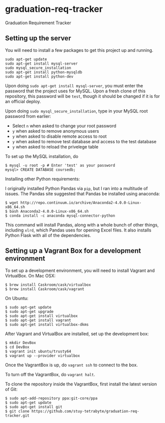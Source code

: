 # graduation-req-tracker
Graduation Requirement Tracker

## Setting up the server

You will need to install a few packages to get this project up and running.

```
sudo apt-get update
sudo apt-get install mysql-server
sudo mysql_secure_installation
sudo apt-get install python-mysqldb
sudo apt-get install python-dev
```

Upon doing `sudo apt-get install mysql-server`, you must enter the password that
the project uses for MySQL. Upon a fresh clone of this repository, this password
will be `test`, though it should be changed if it is for an official deploy.

Upon doing `sudo mysql_secure_installation`, type in your MySQL root password
from earlier:

- Select `n` when asked to change your root password
- `y` when asked to remove anonymous users
- `y` when asked to disable remote access to root
- `y` when asked to remove test database and access to the test database
- `y` when asked to reload the privelege table

To set up the MySQL installation, do

```
$ mysql -u root -p # Enter 'test' as your password
mysql> CREATE DATABASE coursedb;
```

Installing other Python requirements:

I originally installed Python Pandas via `pip`, but I ran into a multitude of
issues. The Pandas site suggested that Pandas be installed using anaconda:

```
$ wget http://repo.continuum.io/archive/Anaconda2-4.0.0-Linux-x86_64.sh
$ bash Anaconda2-4.0.0-Linux-x86_64.sh
$ conda install -c anaconda mysql-connector-python
```

This command will install Pandas, along with a whole bunch of other things,
including `xlrd`, which Pandas uses for opening Excel files. It also installs
Python Flask with all of the dependencies.

## Setting up a Vagrant Box for a development environment

To set up a development environment, you will need to install Vagrant and
VirtualBox. On Mac OSX:

```
$ brew install Caskroom/cask/virtualbox
$ brew install Caskroom/cask/vagrant
```

On Ubuntu:

```
$ sudo apt-get update
$ sudo apt-get upgrade
$ sudo apt-get install virtualbox
$ sudo apt-get install vagrant
$ sudo apt-get install virtualbox-dkms
```

After Vagrant and VirtualBox are installed, set up the development box:

```
$ mkdir DevBox
$ cd DevBox
$ vagrant init ubuntu/trusty64
$ vagrant up --provider virtualbox
```

Once the VagrantBox is up, do `vagrant ssh` to connect to the box.

To turn off the VagrantBox, do `vagrant halt`.

To clone the repository inside the VagrantBox, first install the latest version
of Git:

```
$ sudo apt-add-repository ppa:git-core/ppa
$ sudo apt-get update
$ sudo apt-get install git
$ git clone https://github.com/stuy-tetrabyte/graduation-req-tracker.git
```

